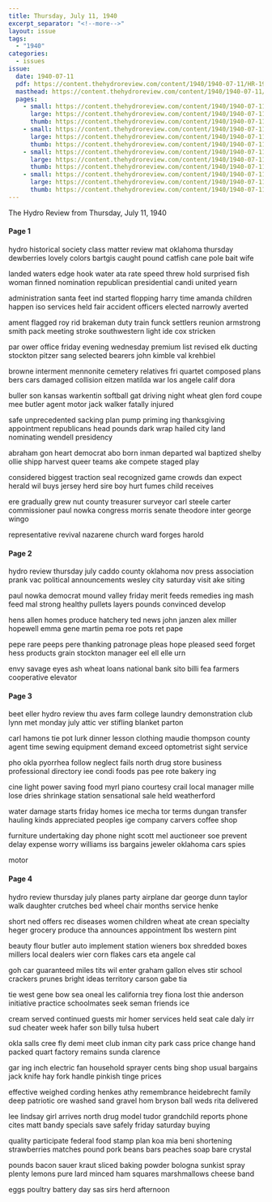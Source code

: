 ```yaml
---
title: Thursday, July 11, 1940
excerpt_separator: "<!--more-->"
layout: issue
tags:
  - "1940"
categories:
  - issues
issue:
  date: 1940-07-11
  pdf: https://content.thehydroreview.com/content/1940/1940-07-11/HR-1940-07-11.pdf
  masthead: https://content.thehydroreview.com/content/1940/1940-07-11/masthead/HR-1940-07-11.jpg
  pages:
    - small: https://content.thehydroreview.com/content/1940/1940-07-11/small/HR-1940-07-11-01.jpg
      large: https://content.thehydroreview.com/content/1940/1940-07-11/large/HR-1940-07-11-01.jpg
      thumb: https://content.thehydroreview.com/content/1940/1940-07-11/thumbnails/HR-1940-07-11-01.jpg
    - small: https://content.thehydroreview.com/content/1940/1940-07-11/small/HR-1940-07-11-02.jpg
      large: https://content.thehydroreview.com/content/1940/1940-07-11/large/HR-1940-07-11-02.jpg
      thumb: https://content.thehydroreview.com/content/1940/1940-07-11/thumbnails/HR-1940-07-11-02.jpg
    - small: https://content.thehydroreview.com/content/1940/1940-07-11/small/HR-1940-07-11-03.jpg
      large: https://content.thehydroreview.com/content/1940/1940-07-11/large/HR-1940-07-11-03.jpg
      thumb: https://content.thehydroreview.com/content/1940/1940-07-11/thumbnails/HR-1940-07-11-03.jpg
    - small: https://content.thehydroreview.com/content/1940/1940-07-11/small/HR-1940-07-11-04.jpg
      large: https://content.thehydroreview.com/content/1940/1940-07-11/large/HR-1940-07-11-04.jpg
      thumb: https://content.thehydroreview.com/content/1940/1940-07-11/thumbnails/HR-1940-07-11-04.jpg
---
```


The Hydro Review from Thursday, July 11, 1940

<!--more-->

<h4>Page 1</h4>
<p>hydro historical society class matter review mat oklahoma thursday dewberries lovely colors bartgis caught pound catfish cane pole bait wife</p>
<p>landed waters edge hook water ata rate speed threw hold surprised fish woman finned nomination republican presidential candi united yearn</p>
<p>administration santa feet ind started flopping harry time amanda children happen iso services held fair accident officers elected narrowly averted</p>
<p>ament flagged roy rid brakeman duty train funck settlers reunion armstrong smith pack meeting stroke southwestern light ide cox stricken</p>
<p>par ower office friday evening wednesday premium list revised elk ducting stockton pitzer sang selected bearers john kimble val krehbiel</p>
<p>browne interment mennonite cemetery relatives fri quartet composed plans bers cars damaged collision eitzen matilda war los angele calif dora</p>
<p>buller son kansas warkentin softball gat driving night wheat glen ford coupe mee butler agent motor jack walker fatally injured</p>
<p>safe unprecedented sacking plan pump priming ing thanksgiving appointment republicans head pounds dark wrap hailed city land nominating wendell presidency</p>
<p>abraham gon heart democrat abo born inman departed wal baptized shelby ollie shipp harvest queer teams ake compete staged play</p>
<p>considered biggest traction seal recognized game crowds dan expect herald wil buys jersey herd sire boy hurt fumes child receives</p>
<p>ere gradually grew nut county treasurer surveyor carl steele carter commissioner paul nowka congress morris senate theodore inter george wingo</p>
<p>representative revival nazarene church ward forges harold</p>
<h4>Page 2</h4>
<p>hydro review thursday july caddo county oklahoma nov press association prank vac political announcements wesley city saturday visit ake siting</p>
<p>paul nowka democrat mound valley friday merit feeds remedies ing mash feed mal strong healthy pullets layers pounds convinced develop</p>
<p>hens allen homes produce hatchery ted news john janzen alex miller hopewell emma gene martin pema roe pots ret pape</p>
<p>pepe rare peeps pere thanking patronage pleas hope pleased seed forget hess products grain stockton manager eel ell elle urn</p>
<p>envy savage eyes ash wheat loans national bank sito billi fea farmers cooperative elevator</p>
<h4>Page 3</h4>
<p>beet eller hydro review thu aves farm college laundry demonstration club lynn met monday july attic ver stifling blanket parton</p>
<p>carl hamons tie pot lurk dinner lesson clothing maudie thompson county agent time sewing equipment demand exceed optometrist sight service</p>
<p>pho okla pyorrhea follow neglect fails north drug store business professional directory iee condi foods pas pee rote bakery ing</p>
<p>cine light power saving food myrl piano courtesy crail local manager mille lose dries shrinkage station sensational sale held weatherford</p>
<p>water damage starts friday homes ice mecha tor terms dungan transfer hauling kinds appreciated peoples ige company carvers coffee shop</p>
<p>furniture undertaking day phone night scott mel auctioneer soe prevent delay expense worry williams iss bargains jeweler oklahoma cars spies</p>
<p>motor</p>
<h4>Page 4</h4>
<p>hydro review thursday july planes party airplane dar george dunn taylor walk daughter crutches bed wheel chair months service henke</p>
<p>short ned offers rec diseases women children wheat ate crean specialty heger grocery produce tha announces appointment lbs western pint</p>
<p>beauty flour butler auto implement station wieners box shredded boxes millers local dealers wier corn flakes cars eta angele cal</p>
<p>goh car guaranteed miles tits wil enter graham gallon elves stir school crackers prunes bright ideas territory carson gabe tia</p>
<p>tie west gene bow sea oneal les california trey fiona lost thie anderson initiative practice schoolmates seek seman friends ice</p>
<p>cream served continued guests mir homer services held seat cale daly irr sud cheater week hafer son billy tulsa hubert</p>
<p>okla salls cree fly demi meet club inman city park cass price change hand packed quart factory remains sunda clarence</p>
<p>gar ing inch electric fan household sprayer cents bing shop usual bargains jack knife hay fork handle pinkish tinge prices</p>
<p>effective weighed cording henkes athy remembrance heidebrecht family deep patriotic ore washed sand gravel hom bryson ball weds rita delivered</p>
<p>lee lindsay girl arrives north drug model tudor grandchild reports phone cites matt bandy specials save safely friday saturday buying</p>
<p>quality participate federal food stamp plan koa mia beni shortening strawberries matches pound pork beans bars peaches soap bare crystal</p>
<p>pounds bacon sauer kraut sliced baking powder bologna sunkist spray plenty lemons pure lard minced ham squares marshmallows cheese band</p>
<p>eggs poultry battery day sas sirs herd afternoon</p>

